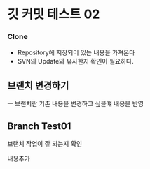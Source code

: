 # 깃 커밋 테스트 02

### Clone
- Repository에 저장되어 있는 내용을 가져온다
- SVN의 Update와 유사한지 확인이 필요하다.



## 브랜치 변경하기
ㅡ 브랜치란 기존 내용을 변경하고 싶을떄 내용을 반영

## Branch Test01
브랜치 작업이 잘 되는지 확인

내용추가
